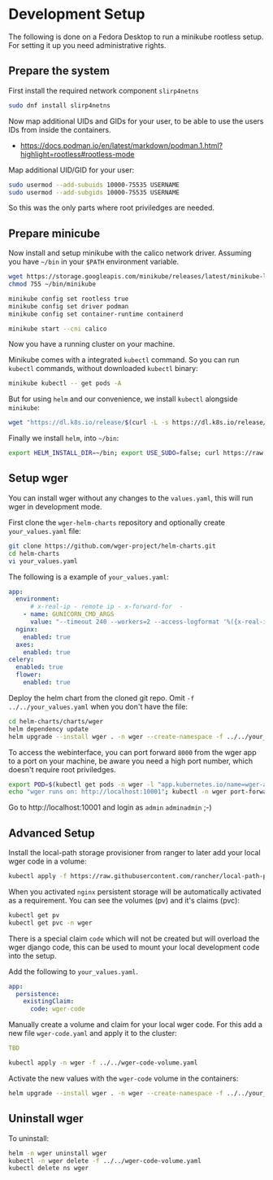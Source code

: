 # Development Setup

The following is done on a Fedora Desktop to run a minikube rootless setup. For setting it up you need administrative rights.

## Prepare the system

First install the required network component `slirp4netns`

```bash
sudo dnf install slirp4netns
```

Now map additional UIDs and GIDs for your user, to be able to use the users IDs from inside the containers.

* https://docs.podman.io/en/latest/markdown/podman.1.html?highlight=rootless#rootless-mode

Map additional UID/GID for your user:

```bash
sudo usermod --add-subuids 10000-75535 USERNAME
sudo usermod --add-subgids 10000-75535 USERNAME
```

So this was the only parts where root priviledges are needed.

## Prepare minicube

Now install and setup minikube with the calico network driver. Assuming you have `~/bin` in your `$PATH` environment variable.

```bash
wget https://storage.googleapis.com/minikube/releases/latest/minikube-linux-amd64 -O ~/bin/minikube
chmod 755 ~/bin/minikube

minikube config set rootless true
minikube config set driver podman
minikube config set container-runtime containerd

minikube start --cni calico
```

Now you have a running cluster on your machine.

Minikube comes with a integrated `kubectl` command. So you can run `kubectl` commands, without downloaded `kubectl` binary:

```bash
minikube kubectl -- get pods -A
```

But for using `helm` and our convenience, we install `kubectl` alongside `minikube`:

```bash
wget "https://dl.k8s.io/release/$(curl -L -s https://dl.k8s.io/release/stable.txt)/bin/linux/amd64/kubectl" -O ~/bin/kubectl
```

Finally we install `helm`, into `~/bin`:

```bash
export HELM_INSTALL_DIR=~/bin; export USE_SUDO=false; curl https://raw.githubusercontent.com/helm/helm/main/scripts/get-helm-3 | bash
```

## Setup wger

You can install wger without any changes to the `values.yaml`, this will run wger in development mode.

First clone the `wger-helm-charts` repository and optionally create `your_values.yaml` file:

```bash
git clone https://github.com/wger-project/helm-charts.git
cd helm-charts
vi your_values.yaml
```

The following is a example of `your_values.yaml`:

```yaml
app:
  environment:
      # x-real-ip - remote ip - x-forward-for  -
    - name: GUNICORN_CMD_ARGS
      value: "--timeout 240 --workers=2 --access-logformat '%({x-real-ip}i)s %(l)s %(h)s %(l)s %({x-forwarded-for}i)s %(l)s %(t)s \"%(r)s\" %(s)s %(b)s \"%(f)s\" \"%(a)s\"' --access-logfile - --error-logfile -"
  nginx:
    enabled: true
  axes:
    enabled: true
celery:
  enabled: true
  flower:
    enabled: true
```

Deploy the helm chart from the cloned git repo. Omit `-f ../../your_values.yaml` when you don't have the file:

```bash
cd helm-charts/charts/wger
helm dependency update
helm upgrade --install wger . -n wger --create-namespace -f ../../your_values.yaml
```

To access the webinterface, you can port forward `8000` from the wger app to a port on your machine, be aware you need a high port number, which doesn't require root priviledges.

```bash
export POD=$(kubectl get pods -n wger -l "app.kubernetes.io/name=wger-app" -o jsonpath="{.items[0].metadata.name}")
echo "wger runs on: http://localhost:10001"; kubectl -n wger port-forward ${POD} 10001:8000
```

Go to http://localhost:10001 and login as `admin` `adminadmin` ;-)

## Advanced Setup

Install the local-path storage provisioner from ranger to later add your local wger code in a volume:

```bash
kubectl apply -f https://raw.githubusercontent.com/rancher/local-path-provisioner/v0.0.25/deploy/local-path-storage.yaml
```

When you activated `nginx` persistent storage will be automatically activated as a requirement. You can see the volumes (pv) and it's claims (pvc):

```bash
kubectl get pv
kubectl get pvc -n wger
```

There is a special claim `code` which will not be created but will overload the wger django code, this can be used to mount your local development code into the setup.

Add the following to `your_values.yaml`.

```yaml
app:
  persistence:
    existingClaim:
      code: wger-code
```

Manually create a volume and claim for your local wger code. For this add a new file `wger-code.yaml` and apply it to the cluster:

```yaml
TBD
```

```bash
kubectl apply -n wger -f ../../wger-code-volume.yaml
```

Activate the new values with the `wger-code` volume in the containers:

```bash
helm upgrade --install wger . -n wger --create-namespace -f ../../your_values.yaml
```

## Uninstall wger

To uninstall:

```bash
helm -n wger uninstall wger
kubectl -n wger delete -f ../../wger-code-volume.yaml
kubectl delete ns wger
```

